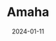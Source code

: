 ---  
layout: startup_page  
title: "Amaha"  
id: "amahahealth.com"  
permalink: "/amahaamahahealth.com01112024/"  
website: "https://www.amahahealth.com/"  
funding_round: "Series A+"  
funding_amount: "$6M"  
investors: "Fireside Ventures, Other Investors"  
about: "Amaha offers treatment and care for various mental health conditions, including anxiety, depression, and addiction. They provide therapy sessions, psychiatric care, digital self-care tools, and community peer support through a team of over 150 psychiatrists and therapists. Amaha aims to improve access to mental healthcare in India."  
markets: "Mental Health"  
hq: "Mumbai, Maharashtra, India"  
founded_year: "2016"  
linkedin: "https://www.linkedin.com/company/amaha"  
twitter: "https://twitter.com/amaha_health"  
instagram: ""  
facebook: "https://www.facebook.com/amaha.health/"  
crunchbase: "https://www.crunchbase.com/organization/innerhour"  
pitchbook: "https://pitchbook.com/profiles/company/170321-86"  

date_display: "11-Jan-2024"  
date: "2024-01-11"

# SEO Optimization  
meta_title: "Amaha - Series A+ Funding ($6M)"  
meta_description: "Amaha, Amaha offers treatment and care for various mental health conditions, including anxiety, depression, and addiction. They provide therapy sessions, psy..."  
meta_keywords: "Amaha, Mental Health, Series A+ funding"  
canonical_url: "https://startup.projectstartups.com/amahaamahahealth.com01112024/"  
---